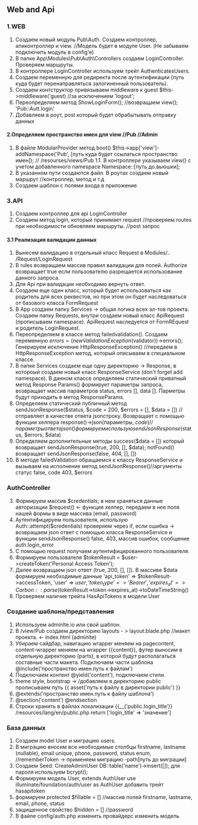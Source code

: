 ## Web and Api
### 1.WEB

1. Создаем новый модуль Pub\Auth. Создаем контроллер, апиконтроллер и view. //Модель будет в модуле User. (Не забываем подключить модуль в config'e)
2. В папке App\Modules\Pub\Auth\Controllers создаем LoginController. Проверяем маршруты. 
3. В контроллере LoginController используем трейт AuthenticatesUsers.
4. Создаем переменную для редиректа после аутентификации (путь куда будет перенаправляться залогиненный пользователь). 
5. Создаем контструктор привязываем middleware к guest $this->middleware('guest) //за исключением 'logout';
6. Переопределяем метод ShowLoginForm(); //возвращаем view(); 'Pub::Autt.login'
7. Добавляем в роут, post который будет обрабытывать отправку данных 

#### 2.Определяем пространство имен для view //Pub //Admin

1. В файле ModularProvider метод boot() $this->app['view']-addNamespace('Pub', [путь куда будет ссылаться пространство имен]); // /resourses/views/Pub
1.1. В контроллере указываем view() с учетом добавленного namespace Namespace::[путь.до.вьюшки];
2. В указанном пути создаются файл. В роутах создаем новый маршрут //контроллер, метод и т.д
3. Создаем шаблон с полями входа в приложение


### 3.API

1. Создаем контроллер для api LoginController
2. Создаем метод login, который принимает request //проверяем routes при необходимости обновляем маршруты. //post запрос

#### 3.1 Реализация валидации данных

1. Вынесем валидацию в отдельный класс Request в Modules/.. /Request/LoginRequest
2. В rules возвращаем массив правил валидации для полей. Authorize возвращает true если пользователю разрещается использование данного запроса.
3. Для Api при валидации необходимо вернуть ответ. 
4. Создаем еще один класс, который будет использоваться как родитель для всех реквестов, но при этом он будет наследоваться от базового класса FormRequest
5. В App создаем папку Services -> общая логика всех эл-тов проекта. Создаем папку Requests, внутри создаем новый класс ApiRequest (прописываем namespace). ApiRequest наследуется от FormREquest и родитель LoginRequest.
6. Переопределяем в классе метод failedvalidation(). Создаем переменную $errors = (new ValidationException($validator))->errors(); Генерируем исключение HttpResponseException() //передаем в HttpResponseException метод, который описываем в специальном классе. 
7. В папке Services создаем еще одну директорию -> Response, в котороый создаем новый класс ResponseService (don't forget add namespace). В данном классе определяем статический приватный метод Response Params()  формирует параметры запроса, возвращает массив параметров status, errors [], data []. Парметры будут приходить в метод ResponseParams.
8. Определяем статический публичный метод sendJsonResponse($status, $code = 200, $errors = [], $data = []) //отправляет в качестве ответа jsonстроку. Возвращает с помощью функции хелпера response()->json(параметры, $code)//параметры ответа json() формируем использую  sendJsonResponse ($status, $errors, $data)
9. Определяем дополнительные методы success($data = []) который возвращает sendJsonResponse(true, 200, [], $data); notFound() возвращает sendJsonResponse(false, 404, [], [])
10. В методе failedValidation обращаемся к классу ResponseService и вызываем на исполнение метод sendJsonResponse()//аргументы статус false, code 403, $errors

### AuthController

3. Формируем массив $credentials; в нем храняться данные авторизации $request() <- функция хелпер, передаем в нее поля нашей формы в виде массива (email, password)
4. Аутентифицируем пользователя, использую Auth::attempt($credentials) проверяем через if, если ошибка -> возвращаем json ответ с помощью класса ResponseService и функции sendJsonResponse() false, 403, массив ошибок, сообщение auth.login_error
5. С помощью request получаем аутентифицированного пользователя. 
6. Формируем пользователя $tokenResult = $user->createToken('Personal Access Token');
7. Далее возвращаем json ответ (true, 200, [], []). В массиве $data формируем необходимые данные 'api_token' => $tokenResult->accessToken, 'user' => $user, 'token_type' => 'Bearer', 'expires_at' => Carbon::parse($tokenResult->token->expires_at)->toDateTimeString()
8. Проверяем наличие трейта HasApiTokens в модели User

### Создание шаблона/представления

1. Используем adminlte.io или свой шаблон. 
2. В /view/Pub создаем директорию layouts - > layout.blade.php //макет проекта. <- index.html (adminlte) 
3. Убираем сайдбар, навигацию  wrapper меняем на pagecontent, content-wrapper меняем на wrapper {{content}}, футер выносим в отдельную директорию (parts), в которой будут располагаться составные части макета. Подключаем части шаблона @include('пространство имен.путь к файлам')
4. Подключаем контент @yield('content'), подключаем стили.
5. theme style, bootstrap -> /добавляем в директорию public прописываем путь {{ asset('путь к файлу в директории public') }}
6. @extends('пространство имен.путь к файлу шаблона')
7. @section('content') @endsection
8. Строки хранить в файлах локализации {{__('public.login_title')} /resources/lang/en/public.php return ['login_title' => 'значение']

### База данных

1. Создаем model User и миграцию users.
2. В миграцию вносим все необходимые столбцы firstname, lastname (nullable), email unique, phone, password, status enum, //rememberToken -> применяем миграцию -path[путь до миграции]
3. Создаем Seed. CreateAdminUser DB::table('name')->insert([]); для пароля используем bcrypt(); 
4. Формируем модель User, 
  extends AuthUser
  use illuminate/foundation/auth/user as AuthUser
  добавить трейт hasapitoken
5. формируем protected $fillable = [] //массив полей firstname, lastname, email, phone, status
6. защищенное свойство $hidden = [] //password
7. В файле config/auth.php изменить провайдерc изменить модель
